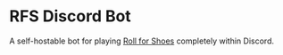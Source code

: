 # RFS Discord Bot

A self-hostable bot for playing [Roll for Shoes](https://rollforshoes.com) completely within Discord.
